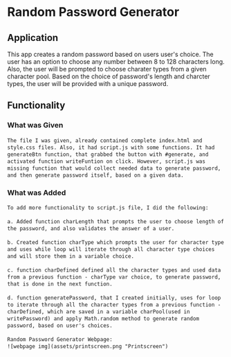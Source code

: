 # Random Password Generator

## Application
   This app creates a random password based on users user's choice. The user has an option to choose any number between 8 to 128 characters long. Also, the user will be prompted to choose charater types from a given character pool. Based on the choice of password's length and charcter types, the user will be provided with a unique password.

## Functionality

### What was Given
    The file I was given, already contained complete index.html and style.css files. Also, it had script.js with some functions. It had generateBtn function, that grabbed the button with #generate, and activated function writeFuntion on click. However, script.js was missing function that would collect needed data to generate password, and then generate password itself, based on a given data.

### What was Added
    To add more functionality to script.js file, I did the following:

    a. Added function charLength that prompts the user to choose length of the password, and also validates the answer of a user.

    b. Created function charType which prompts the user for character type and uses while loop will iterate through all character type choices and will store them in a variable choice.

    c. function charDefined defined all the character types and used data from a previous function - charType var choice, to generate password, that is done in the next function.

    d. function generatePassword, that I created initially, uses for loop to iterate through all the character types from a previous function - charDefined, which are saved in a variable charPool(used in writePassword) and apply Math.random method to generate random password, based on user's choices.
    
    Random Password Generator Webpage:
    ![webpage img](assets/printscreen.png "Printscreen")

